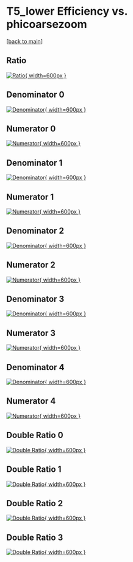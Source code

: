 # T5_lower Efficiency vs. phicoarsezoom

[[back to main](./)]



## Ratio

[![Ratio](../mtv/var/T5_lower_loweta_211_-1_eff_phicoarsezoom.png){ width=600px }](../mtv/var/T5_lower_loweta_211_-1_eff_phicoarsezoom.pdf)

## Denominator 0

[![Denominator](../mtv/den/T5_lower_loweta_211_-1_eff_phicoarsezoom_den0.png){ width=600px }](../mtv/den/T5_lower_loweta_211_-1_eff_phicoarsezoom_den0.pdf)

## Numerator 0

[![Numerator](../mtv/num/T5_lower_loweta_211_-1_eff_phicoarsezoom_num0.png){ width=600px }](../mtv/num/T5_lower_loweta_211_-1_eff_phicoarsezoom_num0.pdf)

## Denominator 1

[![Denominator](../mtv/den/T5_lower_loweta_211_-1_eff_phicoarsezoom_den1.png){ width=600px }](../mtv/den/T5_lower_loweta_211_-1_eff_phicoarsezoom_den1.pdf)

## Numerator 1

[![Numerator](../mtv/num/T5_lower_loweta_211_-1_eff_phicoarsezoom_num1.png){ width=600px }](../mtv/num/T5_lower_loweta_211_-1_eff_phicoarsezoom_num1.pdf)

## Denominator 2

[![Denominator](../mtv/den/T5_lower_loweta_211_-1_eff_phicoarsezoom_den2.png){ width=600px }](../mtv/den/T5_lower_loweta_211_-1_eff_phicoarsezoom_den2.pdf)

## Numerator 2

[![Numerator](../mtv/num/T5_lower_loweta_211_-1_eff_phicoarsezoom_num2.png){ width=600px }](../mtv/num/T5_lower_loweta_211_-1_eff_phicoarsezoom_num2.pdf)

## Denominator 3

[![Denominator](../mtv/den/T5_lower_loweta_211_-1_eff_phicoarsezoom_den3.png){ width=600px }](../mtv/den/T5_lower_loweta_211_-1_eff_phicoarsezoom_den3.pdf)

## Numerator 3

[![Numerator](../mtv/num/T5_lower_loweta_211_-1_eff_phicoarsezoom_num3.png){ width=600px }](../mtv/num/T5_lower_loweta_211_-1_eff_phicoarsezoom_num3.pdf)

## Denominator 4

[![Denominator](../mtv/den/T5_lower_loweta_211_-1_eff_phicoarsezoom_den4.png){ width=600px }](../mtv/den/T5_lower_loweta_211_-1_eff_phicoarsezoom_den4.pdf)

## Numerator 4

[![Numerator](../mtv/num/T5_lower_loweta_211_-1_eff_phicoarsezoom_num4.png){ width=600px }](../mtv/num/T5_lower_loweta_211_-1_eff_phicoarsezoom_num4.pdf)

## Double Ratio 0

[![Double Ratio](../mtv/ratio/T5_lower_loweta_211_-1_eff_phicoarsezoom_ratio0.png){ width=600px }](../mtv/ratio/T5_lower_loweta_211_-1_eff_phicoarsezoom_ratio0.pdf)

## Double Ratio 1

[![Double Ratio](../mtv/ratio/T5_lower_loweta_211_-1_eff_phicoarsezoom_ratio1.png){ width=600px }](../mtv/ratio/T5_lower_loweta_211_-1_eff_phicoarsezoom_ratio1.pdf)

## Double Ratio 2

[![Double Ratio](../mtv/ratio/T5_lower_loweta_211_-1_eff_phicoarsezoom_ratio2.png){ width=600px }](../mtv/ratio/T5_lower_loweta_211_-1_eff_phicoarsezoom_ratio2.pdf)

## Double Ratio 3

[![Double Ratio](../mtv/ratio/T5_lower_loweta_211_-1_eff_phicoarsezoom_ratio3.png){ width=600px }](../mtv/ratio/T5_lower_loweta_211_-1_eff_phicoarsezoom_ratio3.pdf)

